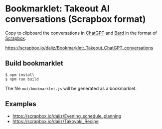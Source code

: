 # Bookmarklet: Takeout AI conversations (Scrapbox format)

Copy to clipboard the conversations in [ChatGPT](https://chat.openai.com/chat) and [Bard](https://bard.google.com/) in the format of [Scrapbox](https://scrapbox.io/).

https://scrapbox.io/daiiz/Bookmarklet:_Takeout_ChatGPT_conversations

## Build bookmarklet

```
$ npm install
$ npm run build
```

The file `out/bookmarklet.js` will be generated as a bookmarklet.

## Examples

- https://scrapbox.io/daiiz/Evening_schedule_planning
- https://scrapbox.io/daiiz/Takoyaki_Recipe

